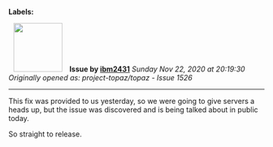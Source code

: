 **Labels:**



<a href="https://github.com/ibm2431"><img src="https://avatars3.githubusercontent.com/u/13112942?v=4" width="96" height="96" hspace="10"></img></a> **Issue by [ibm2431](https://github.com/ibm2431)**
_Sunday Nov 22, 2020 at 20:19:30_
_Originally opened as: project-topaz/topaz - Issue 1526_

----

This fix was provided to us yesterday, so we were going to give servers a heads up, but the issue was discovered and is being talked about in public today.

So straight to release.


